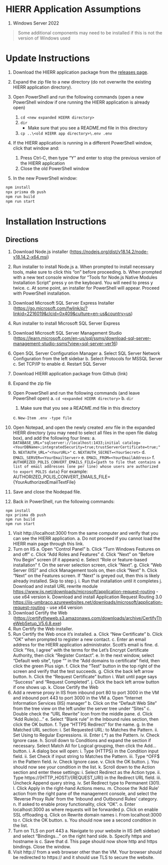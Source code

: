# HIERR Application Assumptions

1. Windows Server 2022

> Some additional components may need to be installed if this is not the version of Windows used

# Update Instructions

1. Download the HIERR application package from the [releases page](https://github.com/CodeWithAloha/HIERR/releases).
2. Expand the zip file to a new directory (do not overwrite the existing HIERR application directory).
3. Open PowerShell and run the following commands (open a new PowerShell window if one running the HIERR application is already open)

   1. `cd <new expanded HIERR directory>`
   1. `dir`
      - Make sure that you see a README.md file in this directory
   1. `cp ..\<old HIERR app directory>\.env .env`

4. If the HIERR application is running in a different PowerShell window, click that window and:
   1. Press Ctrl-C, then type “Y” and enter to stop the previous version of the HIERR application
   2. Close the old PowerShell window
5. In the new PowerShell window:

```bash
npm install
npx prisma db push
npm run build
npm run start
```

# Installation Instructions

## Directions

1. Download Node.js installer (https://nodejs.org/dist/v18.14.2/node-v18.14.2-x64.msi)
2. Run installer to install Node.js
   a. When prompted to install necessary tools, make sure to click this “on” before proceeding.
   b. When prompted with a new text console window for “Tools for Node.js Native Modules Installation Script” press y on the keyboard. You will need to press y twice.
   c. At some point, an installer for PowerShell will appear. Proceed with PowerShell installation.
3. Download Microsoft SQL Server Express Installer (https://go.microsoft.com/fwlink/p/?linkid=2216019&clcid=0x409&culture=en-us&country=us)
4. Run installer to install Microsoft SQL Server Express
5. Download Microsoft SQL Server Management Studio (https://learn.microsoft.com/en-us/sql/ssms/download-sql-server-management-studio-ssms?view=sql-server-ver16)
6. Open SQL Server Configuration Manager
   a. Select SQL Server Network Configuration from the left sidebar
   b. Select Protocols for MSSQL Server
   c. Set TCP/IP to enable
   d. Restart SQL Server
7. Download HIERR application package from Github (link)
8. Expand the zip file
9. Open PowerShell and run the following commands (and leave PowerShell open)
   a. `cd <expanded HIERR directory>`
   b. `dir`

   1. Make sure that you see a README.md file in this directory

   c. `New-Item .env -type file`

10. Open Notepad, and open the newly created .env file in the expanded HIERR directory (you may need to select all files in the open file dialog box), and add the following four lines:
    a. `DATABASE_URL="sqlserver://localhost:1433;initial catalog=<YourDBName>;integratedSecurity=true;trustServerCertificate=true;"`
    b. `NEXTAUTH_URL="<YourURL>"`
    c. `NEXTAUTH_SECRET=<YourSecret>`
    d. `EMAIL_SERVER=<YourEmailServer>`
    e. `EMAIL_FROM=<YourEmailAddress>`
    f. `AUTHORIZED_POLIS_CONVERT_EMAILS_FILE={path to file that contains a list of email addresses (one per line) whose users are authorized to export POLIS data}`
    For example: AUTHORIZED_POLIS_CONVERT_EMAILS_FILE={YourAuthorizedEmailTextFile}
11. Save and close the Nodepad file.
12. Back in PowerShell, run the following commands:

```
npm install
npx prisma db push
npm run build
npm run start
```

1.  Visit http://localhost:3000 from the same computer and verify that you can see the HIERR application.
    a. Do not proceed if you cannot load the HIERR main page through this link.
1.  Turn on IIS
    a. Open “Control Panel”
    b. Click “Turn Windows Features on and off”
    c. Click “Add Roles and Features”
    d. Click “Next” on “Before You Begin” screen (if it appears)
    e. Select “Role or feature-based installation”
    f. On the server selection screen, click “Next”.
    g. Click “Web Server (IIS)” and click Management tools on, then click “Next”
    h. Click “Next” on the Features screen. If “Next” is greyed out, then this is likely already installed. Skip to step j.
    i. Run that installation until it completes
    j. Download and install URL rewrite module https://www.iis.net/downloads/microsoft/application-request-routing - use x64 version
    k. Download and install Application Request Routing 3.0 https://iis-umbraco.azurewebsites.net/downloads/microsoft/application-request-routing - use x64 version
1.  Download Certify the Web (https://certifytheweb.s3.amazonaws.com/downloads/archive/CertifyTheWebSetup_V5.6.8.exe)
1.  Run Certify the Web installer.
1.  Run Certify the Web once it’s installed.
    a. Click “New Certificate”
    b. Click “OK” when prompted to register a new contact.
    c. Enter an email address for the HIERR application administrator. Scott’s email is fine.
    d. Click “Yes, I agree” with the terms for the Let’s Encrypt Certificate Authority, then click “Register Contact”.
    e. In the next window, select “Default web site”, type “<YourDomain>” in the “Add domains to certificate” field, then click the green Plus sign.
    f. Click the “Test” button in the top right of the screen and verify that the test succeeds.
    g. Click the back left arrow button.
    h. Click the “Request Certificate” button
    i. Wait until page says “Success” and “Request Completed”.
    j. Click the back left arrow button if one shows up.
    k. Close Certify the Web
1.  Add a reverse proxy in IIS from inbound port 80 to port 3000 in the VM and inbound port 443 to port 3000 in the VM
    a. Open “Internet Information Services (IIS) manager”
    b. Click on the “Default Web Site” from the tree view on the left under the server tree under “Sites”
    c. Double check the “URL Rewrite” Icon from the middle pane.
    d. Click “Add Rule(s)…”
    e. Select “Blank rule” in the Inbound rules section, then click the OK button.
    f. Type “HTTPS Redirect” for the name.
    g. In the Matched URL section:
    i. Set Requested URL: to Matches the Pattern.
    ii. Set Using to Regular Expressions.
    iii. Enter (.\*) as the Pattern.
    iv. Check Ignore case.
    h. Scroll down to Conditions and expand the section if necessary. Select Match All for Logical grouping, then click the Add… button.
    i. A dialog box will open:
    i. Type {HTTPS} in the Condition input field.
    ii. Set Check if input string to Matches the Pattern.
    iii. Type ^OFF$ in the Pattern field.
    iv. Check Ignore case.
    v. Click the OK button.
    j. You should now see your condition in the list.
    k. Scroll down to the Action section and enter these settings:
    i. Select Redirect as the Action type.
    ii. Type https://{HTTP_HOST}/{REQUEST_URI} in the Redirect URL field.
    iii. Uncheck Append query string.
    iv. Set Redirect type to Permanent (301).
    l. Click Apply in the right-hand Actions menu.
    m. Choose the ‘Add Rule’ action from the right pane of the management console, and select the ‘Reverse Proxy Rule’ from the ‘Inbound and Outbound Rules’ category.
    n. If asked to enable proxy functionality, click “OK”.
    o. Enter localhost:3000 as where requests will be forwarded
    p. Click on enable SSL offloading
    q. Click on Rewrite domain names
    i. From localhost:3000 to <YourDomain>
    r. Click the OK button.
    s. You should now see a second condition in the list.
1.  Turn on TLS on port 443
    a. Navigate to your website in IIS (left sidebar) and select “Bindings…” on the right hand side.
    b. Specify https and hostname is <YourDomain>
    c. Save that
    d. This page should now show http and https bindings. Close the window.
1.  Visit http://<YourDomain> from a web browser other than the VM. Your browser should be redirected to https://<YourDomain> and it should use TLS to secure the website.
